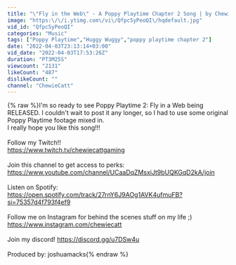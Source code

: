 ```yaml
---
title: "\"Fly in the Web\" - A Poppy Playtime Chapter 2 Song | by ChewieCatt"
image: "https:\/\/i.ytimg.com\/vi\/Qfpc5yPeoQI\/hqdefault.jpg"
vid_id: "Qfpc5yPeoQI"
categories: "Music"
tags: ["Poppy Playtime","Huggy Wuggy","poppy playtime chapter 2"]
date: "2022-04-03T23:13:14+03:00"
vid_date: "2022-04-03T17:53:26Z"
duration: "PT3M25S"
viewcount: "2131"
likeCount: "487"
dislikeCount: ""
channel: "ChewieCatt"
---
```

{% raw %}I'm so ready to see Poppy Playtime 2: Fly in a Web being RELEASED. I couldn't wait to post it any longer, so I had to use some original Poppy Playtime footage mixed in. <br />I really hope you like this song!!!<br /><br />Follow my Twitch!!<br /><a rel="nofollow" target="blank" href="https://www.twitch.tv/chewiecattgaming​​">https://www.twitch.tv/chewiecattgaming​​</a><br /><br />Join this channel to get access to perks:<br /><a rel="nofollow" target="blank" href="https://www.youtube.com/channel/UCaaDqZMsxiJt9bUQKGqD2kA/join">https://www.youtube.com/channel/UCaaDqZMsxiJt9bUQKGqD2kA/join</a><br /><br />Listen on Spotify: <a rel="nofollow" target="blank" href="https://open.spotify.com/track/27rnY6J9AOg1AVK4ufmuFB?si=75357d4f793f4ef9">https://open.spotify.com/track/27rnY6J9AOg1AVK4ufmuFB?si=75357d4f793f4ef9</a><br /><br />Follow me on Instagram for behind the scenes stuff on my life ;)<br /><a rel="nofollow" target="blank" href="https://www.instagram.com/chewiecatt​​">https://www.instagram.com/chewiecatt​​</a><br /><br />Join my discord! <a rel="nofollow" target="blank" href="https://discord.gg/u7DSw4u">https://discord.gg/u7DSw4u</a><br /><br />Produced by: joshuamacks{% endraw %}
